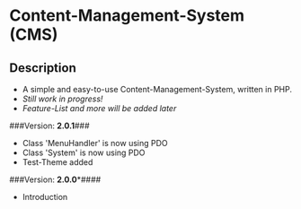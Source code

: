 # Content-Management-System (CMS) #

## Description ##
* A simple and easy-to-use Content-Management-System, written in PHP.
* *Still work in progress!*
* *Feature-List and more will be added later*

###Version: **2.0.1**###
* Class 'MenuHandler' is now using PDO
* Class 'System' is now using PDO
* Test-Theme added

###Version: **2.0.0***####
* Introduction
